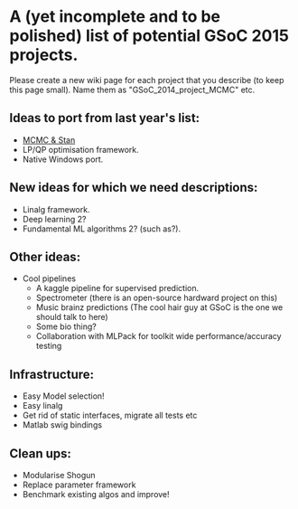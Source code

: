 # A (yet incomplete and to be polished) list of potential GSoC 2015 projects.
Please create a new wiki page for each project that you describe (to keep this page small). Name them as "GSoC_2014_project_MCMC" etc.

## Ideas to port from last year's list:
 * [MCMC & Stan](GSoC_2014_project_MCMC_Stan)
 * LP/QP optimisation framework.
 * Native Windows port.

## New ideas for which we need descriptions:
 * Linalg framework.
 * Deep learning 2?
 * Fundamental ML algorithms 2? (such as?).

## Other ideas:
 * Cool pipelines
   * A kaggle pipeline for supervised prediction.
   * Spectrometer (there is an open-source hardward project on this)
   * Music brainz predictions (The cool hair guy at GSoC is the one we should talk to here)
   * Some bio thing?
   * Collaboration with MLPack for toolkit wide performance/accuracy testing

## Infrastructure:
 * Easy Model selection!
 * Easy linalg
 * Get rid of static interfaces, migrate all tests etc
 * Matlab swig bindings

## Clean ups:
 * Modularise Shogun
 * Replace parameter framework
 * Benchmark existing algos and improve!